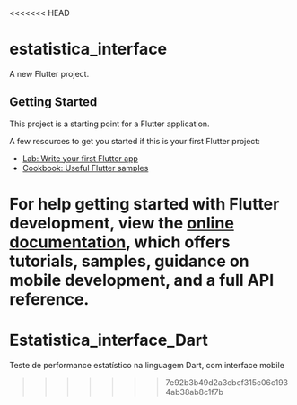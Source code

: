 <<<<<<< HEAD
# estatistica_interface

A new Flutter project.

## Getting Started

This project is a starting point for a Flutter application.

A few resources to get you started if this is your first Flutter project:

- [Lab: Write your first Flutter app](https://docs.flutter.dev/get-started/codelab)
- [Cookbook: Useful Flutter samples](https://docs.flutter.dev/cookbook)

For help getting started with Flutter development, view the
[online documentation](https://docs.flutter.dev/), which offers tutorials,
samples, guidance on mobile development, and a full API reference.
=======
# Estatistica_interface_Dart
Teste de performance estatístico na linguagem Dart, com interface mobile
>>>>>>> 7e92b3b49d2a3cbcf315c06c1934ab38ab8c1f7b
